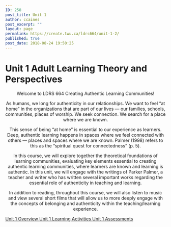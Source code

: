 ```yaml
---
ID: 258
post_title: Unit 1
author: ccaines
post_excerpt: ""
layout: page
permalink: https://create.twu.ca/ldrs664/unit-1-2/
published: true
post_date: 2018-08-24 19:50:25
---
```

<!--themify_builder_static-->
<h1>Unit 1
Adult Learning Theory and Perspectives</h1>
<p style="text-align: center;">Welcome to LDRS 664 Creating Authentic Learning Communities!</p>
<p style="text-align: center;">As humans, we long for authenticity in our relationships. We want to feel &#8220;at home&#8221; in the organizations that are part of our lives &#8212; our families, schools, communities, places of worship. We seek connection. We search for a place where we are known.</p>
<p style="text-align: center;">This sense of being &#8220;at home&#8221; is essential to our experience as learners. Deep, authentic learning happens in spaces where we feel connected with others &#8212; places and spaces where we are known. Palmer (1998) refers to this as the &#8220;spiritual quest for connectedness&#8221; (p. 5).</p>
<p style="text-align: center;">In this course, we will explore together the theoretical foundations of learning communities, evaluating key elements essential to creating authentic learning communities, where learners are known and learning is authentic. In this unit, we will engage with the writings of Parker Palmer, a teacher and writer who has written several important works regarding the essential role of authenticity in teaching and learning.</p>
<p style="text-align: center;">In addition to reading, throughout this course, we will also listen to music and view several short films that will allow us to more deeply engage with the concepts of belonging and authenticity within the teaching/learning experience.</p>
 <a href="https://create.twu.ca/ldrs664/unit-1/"> Unit 1 Overview </a> <a href="https://create.twu.ca/ldrs664/unit-1-learning-activities/"> Unit 1 Learning Activities </a> <a href="https://create.twu.ca/ldrs664/unit-1-assessment/"> Unit 1 Assessments </a><!--/themify_builder_static-->